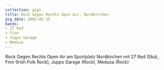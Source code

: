 ```yaml
---
collection: gigs
title: Rock Gegen Rechts Open Air, Nordkirchen
gig_date: 2002-05-25
bands:
- 27 Red
- Finn
- Jupps Garage
- Medusa
---
```


Rock Gegen Rechts Open Air
am Sportplatz Nordkirchen
mit 27 Red (Ska), Finn (Irish Folk Rock), Jupps Garage (Rock), Medusa (Rock)
